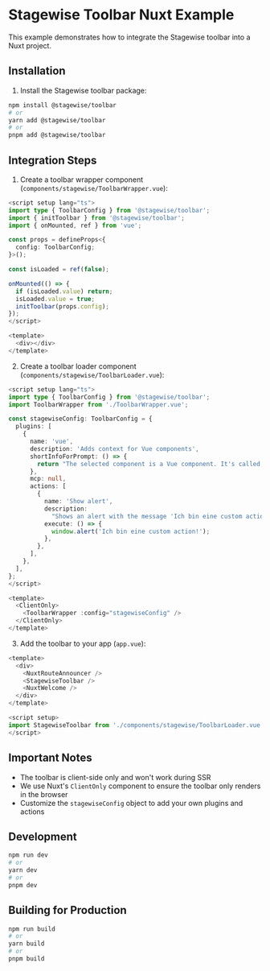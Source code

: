 # Stagewise Toolbar Nuxt Example

This example demonstrates how to integrate the Stagewise toolbar into a Nuxt project.

## Installation

1. Install the Stagewise toolbar package:
```bash
npm install @stagewise/toolbar
# or
yarn add @stagewise/toolbar
# or
pnpm add @stagewise/toolbar
```

## Integration Steps

1. Create a toolbar wrapper component (`components/stagewise/ToolbarWrapper.vue`):
```ts
<script setup lang="ts">
import type { ToolbarConfig } from '@stagewise/toolbar';
import { initToolbar } from '@stagewise/toolbar';
import { onMounted, ref } from 'vue';

const props = defineProps<{
  config: ToolbarConfig;
}>();

const isLoaded = ref(false);

onMounted(() => {
  if (isLoaded.value) return;
  isLoaded.value = true;
  initToolbar(props.config);
});
</script>

<template>
  <div></div>
</template>
```

2. Create a toolbar loader component (`components/stagewise/ToolbarLoader.vue`):
```ts
<script setup lang="ts">
import type { ToolbarConfig } from '@stagewise/toolbar';
import ToolbarWrapper from './ToolbarWrapper.vue';

const stagewiseConfig: ToolbarConfig = {
  plugins: [
    {
      name: 'vue',
      description: 'Adds context for Vue components',
      shortInfoForPrompt: () => {
        return "The selected component is a Vue component. It's called 'blablub'. It's inside XY.";
      },
      mcp: null,
      actions: [
        {
          name: 'Show alert',
          description:
            "Shows an alert with the message 'Ich bin eine custom action!'",
          execute: () => {
            window.alert('Ich bin eine custom action!');
          },
        },
      ],
    },
  ],
};
</script>

<template>
  <ClientOnly>
    <ToolbarWrapper :config="stagewiseConfig" />
  </ClientOnly>
</template>
```

3. Add the toolbar to your app (`app.vue`):
```ts
<template>
  <div>
    <NuxtRouteAnnouncer />
    <StagewiseToolbar />
    <NuxtWelcome />
  </div>
</template>

<script setup>
import StagewiseToolbar from './components/stagewise/ToolbarLoader.vue';
</script>
```

## Important Notes

- The toolbar is client-side only and won't work during SSR
- We use Nuxt's `ClientOnly` component to ensure the toolbar only renders in the browser
- Customize the `stagewiseConfig` object to add your own plugins and actions

## Development

```bash
npm run dev
# or
yarn dev
# or
pnpm dev
```

## Building for Production

```bash
npm run build
# or
yarn build
# or
pnpm build
```
